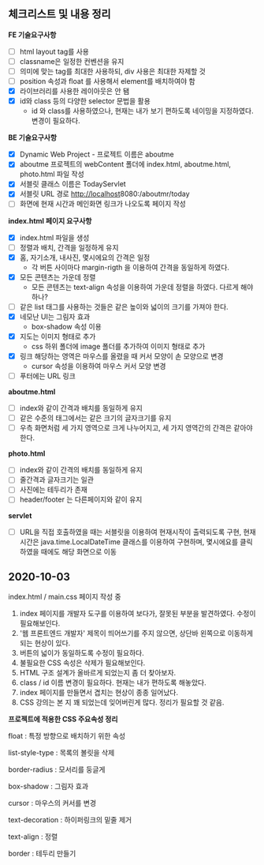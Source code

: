 ## 체크리스트 및 내용 정리

**FE 기술요구사항**

- [ ]  html layout tag를 사용
- [ ] classname은 일정한 컨벤션을 유지
- [ ] 의미에 맞는 tag를 최대한 사용하되, div 사용은 최대한 자제할 것
- [ ] position 속성과 float 를 사용해서 element를 배치하여야 함
- [x] 라이브러리를 사용한 레이아웃은 안 됌
- [x] id와 class 등의 다양한 selector 문법을 활용
    - id 와 class를 사용하였으나, 현재는 내가 보기 편하도록 네이밍을 지정하였다. 변경이 필요하다.

**BE 기술요구사항**

- [x] Dynamic Web Project - 프로젝트 이름은 aboutme
- [x] aboutme 프로젝트의 webContent 폴더에 index.html, aboutme.html, photo.html 파일 작성
- [x] 서블릿 클래스 이름은 TodayServlet
- [x] 서블릿 URL 경로 [http://localhost](http://localhost)8080:/aboutmr/today
- [ ] 화면에 현재 시간과 메인화면 링크가 나오도록 페이지 작성

**index.html 페이지 요구사항**

- [x] index.html 파일을 생성
- [ ] 정렬과 배치, 간격을 일정하게 유지
- [x] 홈, 자기소개, 내사진, 몇시에요의 간격은 일정
    - 각 버튼 사이마다 margin-rigth 을 이용하여 간격을 동일하게 하였다.
- [x] 모든 콘텐츠는 가운데 정렬
    - 모든 콘텐츠는 text-align 속성을 이용하여 가운데 정렬을 하였다. 다르게 해야하나?
- [ ] 같은 list 태그를 사용하는 것들은 같은 높이와 넓이의 크기를 가져야 한다.
- [x] 네모난 UI는 그림자 효과
    - box-shadow 속성 이용
- [x] 지도는 이미지 형태로 추가
    - css 하위 폴더에 image 폴더를 추가하여 이미지 형태로 추가
- [x] 링크 해당하는 영역은 마우스를 올렸을 때 커서 모양이 손 모양으로 변경
    - cursor 속성을 이용하여 마우스 커서 모양 변경
- [ ] 푸터에는 URL 링크

**aboutme.html**

- [ ] index와 같이 간격과 배치를 동일하게 유지
- [ ] 같은 수준의 태그에서는 같은 크기의 글자크기를 유지
- [ ] 우측 화면처럼 세 가지 영역으로 크게 나누어지고, 세 가지 영역간의 간격은 같아야 한다.

**photo.html**

- [ ] index와 같이 간격의 배치를 동일하게 유지
- [ ] 줄간격과 글자크기는 일관
- [ ] 사진에는 테두리가 존재
- [ ] header/footer 는 다른페이지와 같이 유지

**servlet**

- [ ] URL을 직접 호출하였을 때는 서블릿을 이용하여 현재시작이 출력되도록 구현, 현재시간은 java.time.LocalDateTime 클래스를 이용하여 구현하며, 몇시에요를 클릭하였을 때에도 해당 화면으로 이동

## 2020-10-03

index.html / main.css 페이지 작성 중

1. index 페이지를 개발자 도구를 이용하여 보다가, 잘못된 부분을 발견하였다. 수정이 필요해보인다.
2. '웹 프론트엔드 개발자' 제목이 띄어쓰기를 주지 않으면, 상단바 왼쪽으로 이동하게 되는 현상이 있다.
3. 버튼의 넓이가 동일하도록 수정이 필요하다.
4. 불필요한 CSS 속성은 삭제가 필요해보인다.
5. HTML 구조 설계가 올바르게 되었는지 좀 더 찾아보자.
6. class / id 이름 변경이 필요하다. 현재는 내가 편하도록 해놓았다.
7. index 페이지를 만들면서 겹치는 현상이 종종 일어났다. 
8. CSS 강의는 본 지 꽤 되었는데 잊어버린게 많다. 정리가 필요할 것 같음.

**프로젝트에 적용한 CSS 주요속성 정리**

float  : 특정 방향으로 배치하기 위한 속성

list-style-type : 목록의 볼릿을 삭제

border-radius : 모서리를 둥글게

box-shadow : 그림자 효과

cursor : 마우스의 커서를 변경

text-decoration : 하이퍼링크의 밑줄 제거

text-align : 정렬

border : 테두리 만들기
